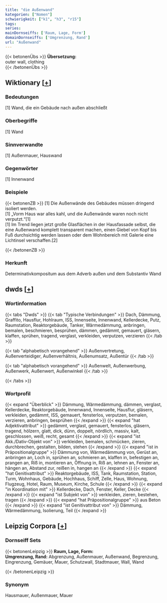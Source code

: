 ```yaml
---
title: "die Außenwand"
kategorien: ["Nomen"]
schwierigkeit: ["k1", "h3", "r15"]
tags:
series:
mainDornseiffs: ['Raum, Lage, Form']
domainDornseiffs: ['Umgrenzung, Rand']
url: "Außenwand"
---
```


{{< betonenÜbs >}}
**Übersetzung:**  
outer wall, clothing  
{{< /betonenÜbs >}}

## Wiktionary [[+](https://de.wiktionary.org/wiki/Außenwand)]

### Bedeutungen
[1] Wand, die ein Gebäude nach außen abschließt  

### Oberbegriffe
[1] Wand  

### Sinnverwandte
[1] Außenmauer, Hauswand  

### Gegenwörter
[1] Innenwand  

### Beispiele
{{< betonenZB >}}
[1] Die Außenwände des Gebäudes müssen dringend isoliert werden.  
[1] „Vorm Haus war alles kahl, und die Außenwände waren noch nicht verputzt.“[1]  
[1] Im Trend liegen jetzt große Glasflächen in der Hausfassade selbst, die eine Außenwand komplett transparent machen, einen Giebel von Kopf bis Fuß durchsichtig werden lassen oder dem Wohnbereich mit Galerie eine Lichtinsel verschaffen.[2]  

{{< /betonenZB >}}
### Herkunft
Determinativkompositum aus dem Adverb außen und dem Substantiv Wand  



## dwds [[+](https://www.dwds.de/wb/Außenwand)]

### Wortinformation
{{< tabs "Dwds" >}}
{{< tab "Typische Verbindungen" >}}
Dach, Dämmung, Graffito, Hausflur, Hohlraum, ISS, Innenseite, Innenwand, Kellerdecke, Putz, Raumstation, Reaktorgebäude, Tanker, Wärmedämmung, anbringen, bemalen, beschmieren, besprühen, dämmen, gedämmt, gemauert, gläsern, klaffen, sprühen, tragend, verglast, verkleiden, verputzen, verzieren
{{< /tab >}}

{{< tab "alphabetisch vorangehend" >}}
Außenvertretung, Außenverteidiger, Außenverhältnis, Außenumsatz, Außentür
{{< /tab >}}

{{< tab "alphabetisch vorangehend" >}}
Außenwelt, Außenwerbung, Außenwerk, Außenwert, Außenwinkel
{{< /tab >}}

{{< /tabs >}}

### Wortprofil
{{< expand "Überblick" >}} Dämmung, Wärmedämmung, dämmen, verglast, Kellerdecke, Reaktorgebäude, Innenwand, Innenseite, Hausflur, gläsern, verkleiden, gedämmt, ISS, gemauert, fensterlos, verputzen, bemalen, verzieren, anbringen, besprühen {{< /expand >}}
{{< expand "hat Adjektivattribut" >}} gedämmt, verglast, gemauert, fensterlos, gläsern, tragend, hölzern, glatt, dick, dünn, doppelt, nördlich, massiv, kalt, geschlossen, weiß, recht, gesamt {{< /expand >}}
{{< expand "ist Akk./Dativ-Objekt von" >}} verkleiden, bemalen, schmücken, zieren, durchbrechen, gestalten, bilden, stehen {{< /expand >}}
{{< expand "ist in Präpositionalgruppe" >}} Dämmung von, Wärmedämmung von, Gerüst an, anbringen an, Loch in, sprühen an, schmieren an, klaffen in, befestigen an, prangen an, Riß in, montieren an, Öffnung in, Riß an, lehnen an, Fenster an, hängen an, Abstand zur, reißen in, hangen an {{< /expand >}}
{{< expand "hat Genitivattribut" >}} Reaktorgebäude, ISS, Tank, Raumstation, Station, Turm, Wohnhaus, Gebäude, Hochhaus, Schiff, Zelle, Haus, Wohnung, Flugzeug, Hotel, Raum, Museum, Kirche, Schule {{< /expand >}}
{{< expand "in Koordination mit" >}} Kellerdecke, Dach, Fenster, Keller, Decke {{< /expand >}}
{{< expand "ist Subjekt von" >}} verkleiden, zieren, bestehen, tragen {{< /expand >}}
{{< expand "hat Präpositionalgruppe" >}} aus Beton {{< /expand >}}
{{< expand "ist Genitivattribut von" >}} Dämmung, Wärmedämmung, Isolierung, Teil {{< /expand >}}

## Leipzig Corpora [[+](https://corpora.uni-leipzig.de/en/res?word=Außenwand&corpusId=deu_newscrawl-public_2018)]

### Dornseiff Sets
{{< betonenLeipzig >}}
**Raum, Lage, Form:**  
**Umgrenzung, Rand:** Abgrenzung, Außenmauer, Außenwand, Begrenzung, Eingrenzung, Gemäuer, Mauer, Schutzwall, Stadtmauer, Wall, Wand  

{{< /betonenLeipzig >}}

### Synonym
Hausmauer, Außenmauer, Mauer

